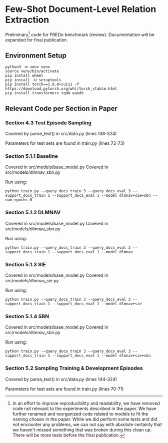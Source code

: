 # Few-Shot Document-Level Relation Extraction

Preliminary[^1] code for FREDo benchmark (review). 
Documentation will be expanded for final publication.

## Environment Setup
```
python3 -m venv venv
source venv/bin/activate
pip install wheel
pip install -U setuptools
pip install torch==1.8.0+cu111 -f https://download.pytorch.org/whl/torch_stable.html
pip install transformers tqdm wandb
```

## Relevant Code per Section in Paper

### Section 4.3 Test Episode Sampling

Covered by parse_test() in src/data.py (lines 138-324)

Parameters for test sets are found in train.py (lines 72-73)

### Section 5.1.1 Baseline

Covered in src/models/base_model.py
Covered in src/models/dlmnav_sbn.py

Run using:
```
python train.py --query_docs_train 3 --query_docs_eval 3 --support_docs_train 1 --support_docs_eval 1 --model dlmnav+sie+sbn --num_epochs 0
```
### Section 5.1.2 DLMNAV

Covered in src/models/base_model.py
Covered in src/models/dlmnav_sbn.py

Run using:
```
python train.py --query_docs_train 3 --query_docs_eval 3 --support_docs_train 1 --support_docs_eval 1 --model dlmnav
```
### Section 5.1.3 SIE

Covered in src/models/base_model.py
Covered in src/models/dlmnav_sie.py

Run using:
```
python train.py --query_docs_train 3 --query_docs_eval 3 --support_docs_train 1 --support_docs_eval 1 --model dlmnav+sie
```
### Section 5.1.4 SBN

Covered in src/models/base_model.py
Covered in src/models/dlmnav_sbn.py

Run using:
```
python train.py --query_docs_train 3 --query_docs_eval 3 --support_docs_train 1 --support_docs_eval 1 --model dlmnav+sie+sbn
```
### Section 5.2 Sampling Training & Development Episodes

Covered by parse_test() in src/data.py (lines 144-324)

Parameters for test sets are found in train.py (lines 70-71)

[^1]: In an effort to improve reproducibility and readability, we have removed code not relevant to the experiments described in the paper. We have further renamed and reorganized code related to models to fit the naming chosen in the paper. While we did perform some tests and did not encounter any problems, we can not say with absolute certainty that we haven't missed something that was broken during this clean up. There will be more tests before the final publication.